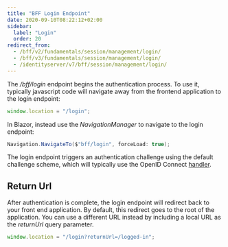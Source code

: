```yaml
---
title: "BFF Login Endpoint"
date: 2020-09-10T08:22:12+02:00
sidebar:
  label: "Login"
  order: 20
redirect_from:
  - /bff/v2/fundamentals/session/management/login/
  - /bff/v3/fundamentals/session/management/login/
  - /identityserver/v7/bff/session/management/login/
---
```


The */bff/login* endpoint begins the authentication process. To use it, typically javascript code will navigate away from the frontend application to the login endpoint:
 
```js
window.location = "/login";
```

In Blazor, instead use the *NavigationManager* to navigate to the login endpoint:

```cs
Navigation.NavigateTo($"bff/login", forceLoad: true);
```

The login endpoint triggers an authentication challenge using the default challenge scheme, which will typically use the OpenID Connect [handler](/bff/fundamentals/session/handlers).

## Return Url
After authentication is complete, the login endpoint will redirect back to your front end application. By default, this redirect goes to the root of the application. You can use a different URL instead by including a local URL as the *returnUrl* query parameter. 
```js
window.location = "/login?returnUrl=/logged-in";
```
